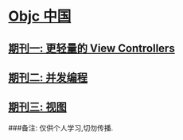 # [Objc 中国](https://objccn.io)
## [期刊一: 更轻量的 View Controllers](Issue1/README.md)
## [期刊二: 并发编程](issue2/README.md)
## [期刊三: 视图](issue3/README.md)



###备注: 仅供个人学习,切勿传播.